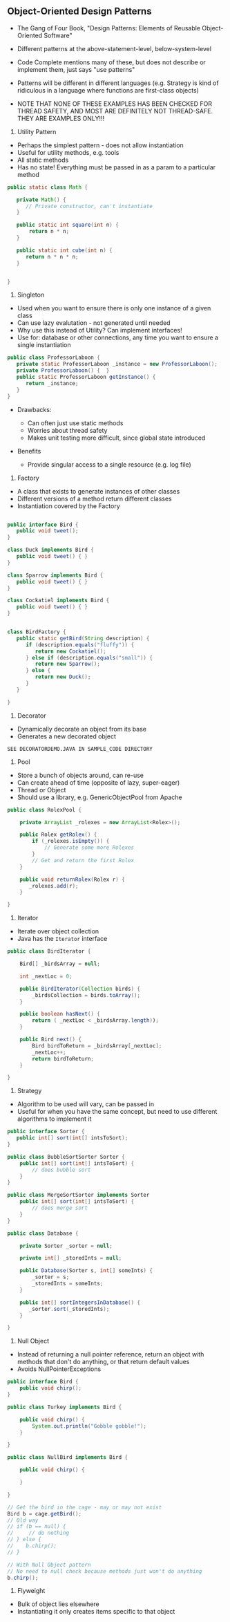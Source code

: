 ## Object-Oriented Design Patterns

* The Gang of Four Book, "Design Patterns: Elements of Reusable Object-Oriented Software"

* Different patterns at the above-statement-level, below-system-level

* Code Complete mentions many of these, but does not describe or implement them, just says "use patterns"

* Patterns will be different in different languages (e.g. Strategy is kind of ridiculous in a language where functions are first-class objects)

* NOTE THAT NONE OF THESE EXAMPLES HAS BEEN CHECKED FOR THREAD SAFETY, AND MOST ARE DEFINITELY NOT THREAD-SAFE.  THEY ARE EXAMPLES ONLY!!!

1. Utility Pattern
  * Perhaps the simplest pattern - does not allow instantiation
  * Useful for utility methods, e.g. tools
  * All static methods
  * Has no state!  Everything must be passed in as a param to a particular method

```java
public static class Math {

   private Math() {
      // Private constructor, can't instantiate
   }

   public static int square(int n) {
       return n * n;
   }

   public static int cube(int n) {
      return n * n * n;
   }


}
```

1. Singleton
  * Used when you want to ensure there is only one instance of a given class
  * Can use lazy evalutation - not generated until needed
  * Why use this instead of Utility?  Can implement interfaces!
  * Use for: database or other connections, any time you want to ensure a single instantiation

```java
public class ProfessorLaboon {
   private static ProfessorLaboon _instance = new ProfessorLaboon();
   private ProfessorLaboon() {  }
   public static ProfessorLaboon getInstance() {
      return _instance;
   }
}
```

  * Drawbacks: 
    * Can often just use static methods
    * Worries about thread safety
    * Makes unit testing more difficult, since global state introduced

  * Benefits
    * Provide singular access to a single resource (e.g. log file)

1. Factory
  * A class that exists to generate instances of other classes
  * Different versions of a method return different classes
  * Instantiation covered by the Factory

```java

public interface Bird {
   public void tweet();
}

class Duck implements Bird {
   public void tweet() { }
}

class Sparrow implements Bird {
   public void tweet() { }
}

class Cockatiel implements Bird {
   public void tweet() { }
}


class BirdFactory {
   public static getBird(String description) {
      if (description.equals("fluffy")) {
         return new Cockatiel();
      } else if (description.equals("small")) {
         return new Sparrow();
      } else {
         return new Duck();
      }
   }

}
```

1. Decorator
  * Dynamically decorate an object from its base
  * Generates a new decorated object

```
SEE DECORATORDEMO.JAVA IN SAMPLE_CODE DIRECTORY
```

1. Pool
  * Store a bunch of objects around, can re-use
  * Can create ahead of time (opposite of lazy, super-eager)
  * Thread or Object
  * Should use a library, e.g. GenericObjectPool from Apache

```java
public class RolexPool {

    private ArrayList _rolexes = new ArrayList<Rolex>();

    public Rolex getRolex() {
        if (_rolexes.isEmpty()) {
            // Generate some more Rolexes   
        } 
        // Get and return the first Rolex
    }

    public void returnRolex(Rolex r) {
       _rolexes.add(r);
    }

}
```

1. Iterator
  * Iterate over object collection
  * Java has the `Iterator` interface

```java
public class BirdIterator {

    Bird[] _birdsArray = null;

    int _nextLoc = 0;

    public BirdIterator(Collection birds) {
        _birdsCollection = birds.toArray();
    }

    public boolean hasNext() {
        return ( _nextLoc < _birdsArray.length));
    }

    public Bird next() {
        Bird birdToReturn = _birdsArray[_nextLoc];
        _nextLoc++;
        return birdToReturn;
    }

}
```
  
1. Strategy
  * Algorithm to be used will vary, can be passed in
  * Useful for when you have the same concept, but need to use different algorithms to implement it
```java
public interface Sorter {
   public int[] sort(int[] intsToSort);
}

public class BubbleSortSorter Sorter {
    public int[] sort(int[] intsToSort) { 
        // does bubble sort
    }
}

public class MergeSortSorter implements Sorter 
    public int[] sort(int[] intsToSort) { 
        // does merge sort
    }
}

public class Database {

    private Sorter _sorter = null;

    private int[] _storedInts = null;

    public Database(Sorter s, int[] someInts) {
        _sorter = s;
        _storedInts = someInts;
    }

    public int[] sortIntegersInDatabase() {
       _sorter.sort(_storedInts);
    }

}

```


1. Null Object
  * Instead of returning a null pointer reference, return an object with methods that don't do anything, or that return default values
  * Avoids NullPointerExceptions

```java
public interface Bird {
    public void chirp();
}

public class Turkey implements Bird {

    public void chirp() {
        System.out.println("Gobble gobble!");
    }

}

public class NullBird implements Bird {

    public void chirp() {

    }

}

// Get the bird in the cage - may or may not exist
Bird b = cage.getBird();
// Old way
// if (b == null) {
//     // do nothing
// } else {
//    b.chirp();
// }

// With Null Object pattern
// No need to null check because methods just won't do anything
b.chirp();

```

1. Flyweight
  * Bulk of object lies elsewhere
  * Instantiating it only creates items specific to that object

